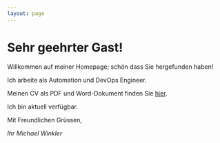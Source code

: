 ```yaml
---
layout: page
---
```


# Sehr geehrter Gast! #

Willkommen auf meiner Homepage; schön dass Sie hergefunden haben! 

Ich arbeite als Automation und DevOps Engineer.

Meinen CV als PDF und Word-Dokument finden Sie [hier](downloads).

Ich bin aktuell verfügbar.

Mit Freundlichen Grüssen,

_Ihr Michael Winkler_


